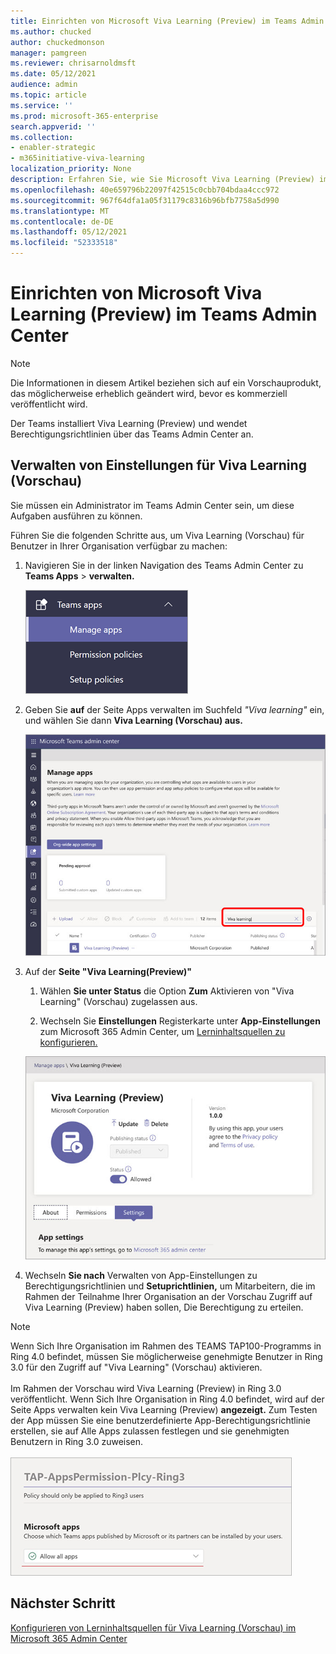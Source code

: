 ```yaml
---
title: Einrichten von Microsoft Viva Learning (Preview) im Teams Admin Center
ms.author: chucked
author: chuckedmonson
manager: pamgreen
ms.reviewer: chrisarnoldmsft
ms.date: 05/12/2021
audience: admin
ms.topic: article
ms.service: ''
ms.prod: microsoft-365-enterprise
search.appverid: ''
ms.collection:
- enabler-strategic
- m365initiative-viva-learning
localization_priority: None
description: Erfahren Sie, wie Sie Microsoft Viva Learning (Preview) im Teams konfigurieren.
ms.openlocfilehash: 40e659796b22097f42515c0cbb704bdaa4ccc972
ms.sourcegitcommit: 967f64dfa1a05f31179c8316b96bfb7758a5d990
ms.translationtype: MT
ms.contentlocale: de-DE
ms.lasthandoff: 05/12/2021
ms.locfileid: "52333518"
---
```

# <a name="set-up-microsoft-viva-learning-preview-in-the-teams-admin-center"></a>Einrichten von Microsoft Viva Learning (Preview) im Teams Admin Center

> [!NOTE]
> Die Informationen in diesem Artikel beziehen sich auf ein Vorschauprodukt, das möglicherweise erheblich geändert wird, bevor es kommerziell veröffentlicht wird. 

Der Teams installiert Viva Learning (Preview) und wendet Berechtigungsrichtlinien über das Teams Admin Center an.

## <a name="manage-settings-for-viva-learning-preview"></a>Verwalten von Einstellungen für Viva Learning (Vorschau)

Sie müssen ein Administrator im Teams Admin Center sein, um diese Aufgaben ausführen zu können.

Führen Sie die folgenden Schritte aus, um Viva Learning (Vorschau) für Benutzer in Ihrer Organisation verfügbar zu machen:

1. Navigieren Sie in der linken Navigation des Teams Admin Center zu **Teams Apps**  >  **verwalten.**

   ![Linke Navigation im Teams Admin Center mit Teams apps und Manage apps.](../media/learning/learning-app-teams-manage-apps-nav.png)

2. Geben Sie **auf** der Seite Apps verwalten im Suchfeld *"Viva learning"* ein, und wählen Sie dann **Viva Learning (Vorschau) aus.**

   ![Verwalten Sie die Seite apps im Teams Admin Center, das das Suchfeld zeigt.](../media/learning/learning-app-teams-manage-apps-page.png)

3. Auf der **Seite "Viva Learning(Preview)"**

   1. Wählen **Sie unter Status** die Option **Zum** Aktivieren von "Viva Learning" (Vorschau) zugelassen aus.

   2. Wechseln Sie **Einstellungen** Registerkarte unter **App-Einstellungen** zum Microsoft 365 Admin Center, um [Lerninhaltsquellen zu konfigurieren.](content-sources-365-admin-center.md)

   ![Lernseite im Teams Admin Center mit Status- und App-Einstellungen.](../media/learning/learning-app-teams-learning-page.png)

4. Wechseln **Sie nach** Verwalten  von App-Einstellungen zu Berechtigungsrichtlinien und **Setuprichtlinien,** um Mitarbeitern, die im Rahmen der Teilnahme Ihrer Organisation an der Vorschau Zugriff auf Viva Learning (Preview) haben sollen, Die Berechtigung zu erteilen.

> [!NOTE]
>  Wenn Sich Ihre Organisation im Rahmen des TEAMS TAP100-Programms in Ring 4.0 befindet, müssen Sie möglicherweise genehmigte Benutzer in Ring 3.0 für den Zugriff auf "Viva Learning" (Vorschau) aktivieren. <br><br>Im Rahmen der Vorschau wird Viva Learning (Preview) in Ring 3.0 veröffentlicht. Wenn Sich Ihre Organisation in Ring 4.0 befindet, wird auf der Seite Apps verwalten kein Viva Learning (Preview) **angezeigt.** Zum Testen der App müssen Sie eine benutzerdefinierte App-Berechtigungsrichtlinie erstellen, sie auf Alle Apps zulassen festlegen und sie genehmigten Benutzern in Ring 3.0 zuweisen.  <br><br>   ![TAP-AppsPermission-Plcy-Seite mit Ausgewählte Apps zulassen.](../media/learning/learning-app-tap-appspermission-plcy.png)

## <a name="next-step"></a>Nächster Schritt

[Konfigurieren von Lerninhaltsquellen für Viva Learning (Vorschau) im Microsoft 365 Admin Center](content-sources-365-admin-center.md)